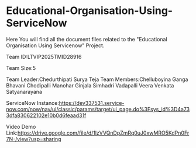 # Educational-Organisation-Using-ServiceNow
Here You will find all the document files related to the "Educational Organisation Using Servicenow" Project.

Team ID:LTVIP2025TMID28916

Team Size:5

Team Leader:Chedurthipati Surya Teja
Team Members:Chelluboyina Ganga Bhavani
             Chodipalli Manohar
             Ginjala Simhadri
             Vadapalli Veera Venkata Satyanarayana

ServiceNow Instance:https://dev337531.service-now.com/now/nav/ui/classic/params/target/ui_page.do%3Fsys_id%3D4a733dfa830622102e10b0d6feaad31f

Video Demo Link:https://drive.google.com/file/d/1lzVVQnDpZmRq0uJ0xwMRO5KdPn0Fr7N-/view?usp=sharing
